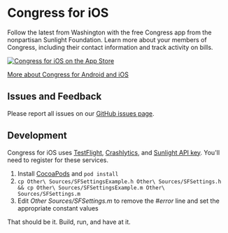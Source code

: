 # Congress for iOS

Follow the latest from Washington with the free Congress app from the nonpartisan Sunlight Foundation. Learn more about your members of Congress, including their contact information and track activity on bills.

[![Congress for iOS on the App Store](http://cngr.es.s3.amazonaws.com/ios/appstore.png)](http://cngr.es/ios)

[More about Congress for Android and iOS](http://cngr.es)

## Issues and Feedback

Please report all issues on our [GitHub issues page](https://github.com/sunlightlabs/congress-ios/issues).

## Development

Congress for iOS uses [TestFlight](https://testflightapp.com), [Crashlytics](http://crashlytics.com/), and [Sunlight API key](http://sunlightfoundation.com/api/). You'll need to register for these services.

1. Install [CocoaPods](http://cocoapods.org/) and `pod install`
1. `cp Other\ Sources/SFSettingsExample.h Other\ Sources/SFSettings.h && cp Other\ Sources/SFSettingsExample.m Other\ Sources/SFSettings.m`
1. Edit *Other Sources/SFSettings.m* to remove the *#error* line and set the appropriate constant values

That should be it. Build, run, and have at it.

